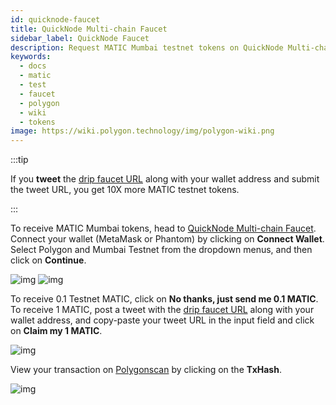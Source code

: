 ```yaml
---
id: quicknode-faucet
title: QuickNode Multi-chain Faucet
sidebar_label: QuickNode Faucet
description: Request MATIC Mumbai testnet tokens on QuickNode Multi-chain Faucet
keywords:
  - docs
  - matic
  - test
  - faucet
  - polygon
  - wiki
  - tokens
image: https://wiki.polygon.technology/img/polygon-wiki.png
---
```


:::tip

If you **tweet** the [<ins>drip faucet URL</ins>](https://faucet.quicknode.com/drip) along with your wallet address and submit the tweet URL, you get 10X more MATIC testnet tokens.

:::

To receive MATIC Mumbai tokens, head to [QuickNode Multi-chain Faucet](https://faucet.quicknode.com/drip). Connect your wallet (MetaMask or Phantom) by clicking on **Connect Wallet**. Select Polygon and Mumbai Testnet from the dropdown menus, and then click on **Continue**.

![img](/img/tools/quicknode-faucet1.png)
![img](/img/tools/quicknode-faucet2.png)

To receive 0.1 Testnet MATIC, click on **No thanks, just send me 0.1 MATIC**. To receive 1 MATIC, post a tweet with the [drip faucet URL](https://faucet.quicknode.com/drip) along with your wallet address, and copy-paste your tweet URL in the input field and click on **Claim my 1 MATIC**.

![img](/img/tools/quicknode-faucet3.png)

View your transaction on [Polygonscan](https://mumbai.polygonscan.com/) by clicking on the **TxHash**.

![img](/img/tools/quicknode-faucet4.png)
